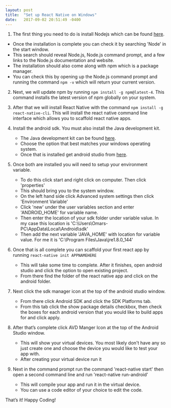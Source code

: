 ```yaml
---
layout: post
title:  "Set up React Native on Windows"
date:   2017-09-02 20:51:49 -0400
---
```



1. The first thing you need to do is install Nodejs which can be found [here](https://nodejs.org/en/).
  * Once the installation is complete you can check it by searching 'Node' in the start window. 
  * This search should reveal Node.js, Node.js command prompt, and a few links to the Node.js documentation and website.
  * The installation should also come along with npm which is a package manager. 
  * You can check this by opening up the Node.js command prompt and running the command `npm -v` which will return your current version.

2. Next, we will update npm by running `npm install -g npm@latest-4`. This command installs the latest version of npm globally on your system.

3. After that we will install React Native with the command `npm install -g react-native-cli`. This will install the react native command line interface which allows you to scaffold react native apps.

4. Install the android sdk. You must also install the Java development kit.
   * The Java development kit can be found [here](http://www.oracle.com/technetwork/java/javase/downloads/jdk8-downloads-2133151.html).
   * Choose the option that best matches your windows operating system.
   * Once that is installed get android studio from [here](https://developer.android.com/studio/install.html).

5. Once both are installed you will need to setup your environment variable.
    * To do this click start and right click on computer. Then click 'properties'
    * This should bring you to the system window.
    * On the left hand side click Advanced system settings then click 'Environment Variable'
    * Click 'new' under the user variables section and enter 'ANDROID_HOME' for variable name.
    * Then enter the location of your sdk folder under variable value. In my case this location is 'C:\Users\Omars-PC\AppData\Local\Android\sdk'
    * Then add the next variable 'JAVA_HOME' with location for variable value. For me it is 'C:\Program Files\Java\jre1.8.0_144'
 
6. Once that is all complete you can scaffold your first react app by running `react-native init APPNAMEHERE`
    * This will take some time to complete. After it finishes, open android studio and click the option to open existing project.
    * From there find the folder of the react native app and click on the android folder.
   
7. Next click the sdk manager icon at the top of the android studio window.
    * From there click Android SDK and click the SDK Platforms tab.
    * From this tab click the show package details checkbox, then check the boxes for each android version that you would like to build apps for and click apply.

8. After that’s complete click AVD Manger Icon at the top of the Android Studio window.
    * This will show your virtual devices. You most likely don't have any so just create one and choose the device you would like to test your app with.
    * After creating your virtual device run it 

9. Next in the command prompt run the command 'react-native start' then open a second command line and run 'react-native run-android' 
    * This will compile your app and run it in the virtual device. 
    * You can use a code editor of your choice to edit the code.

That’s it! Happy Coding!
